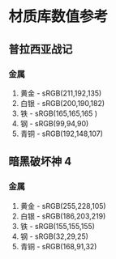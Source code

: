 <!--
 * @Description: 
 * @Author: huang zhen,467360906@qq.com
 * @Version: 0.0.1
 * @Date: 2024-05-06 15:06:29
 * @LastEditTime: 2024-05-09 15:54:36
 * @LastEditors: huang zhen,467360906@qq.com
 * Copyright    : G AUTOMOBILE RESEARCH INSTITUTE CO.,LTD Copyright (c) 2024.
-->
# 材质库数值参考
## 普拉西亚战记
### 金属
1. 黄金 - sRGB(211,192,135)
2. 白银 - sRGB(200,190,182)
3. 铁 - sRGB(165,165,165 )
4. 钢 - sRGB(99,94,90)
5. 青铜 - sRGB(192,148,107)
## 暗黑破坏神 4
### 金属
1. 黄金 - sRGB(255,228,105)
2. 白银 - sRGB(186,203,219)
3. 铁 - sRGB(155,155,155)
4. 钢 - sRGB(32,29,25)
5. 青铜 - sRGB(168,91,32)

